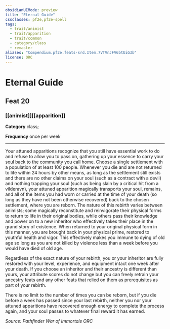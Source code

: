 ```yaml
---
obsidianUIMode: preview
title: "Eternal Guide"
cssclasses: pf2e,pf2e-spell
tags:
  - trait/animist
  - trait/apparition
  - trait/common
  - category/class
  - remaster
aliases: "Compendium.pf2e.feats-srd.Item.7VTVnJFV6btUiG3b"
license: ORC
---
```

# Eternal Guide
## Feat 20
### [[animist]][[apparition]]

**Category** class; 




**Frequency** once per week

* * *

Your attuned apparitions recognize that you still have essential work to do and refuse to allow you to pass on, gathering up your essence to carry your soul back to the community you call home. Choose a single settlement with a population of at least 100 people. Whenever you die and are not returned to life within 24 hours by other means, as long as the settlement still exists and there are no other claims on your soul (such as a contract with a devil) and nothing trapping your soul (such as being slain by a critical hit from a vilderavn), your attuned apparition magically transports your soul, remains, and all of the items you had worn or carried at the time of your death (so long as they have not been otherwise recovered) back to the chosen settlement, where you are reborn. The nature of this rebirth varies between animists; some magically reconstitute and reinvigorate their physical forms to return to life in their original bodies, while others pass their knowledge and power on to a new inheritor who effectively takes their place in the grand story of existence. When returned to your original physical form in this manner, you are brought back in your physical prime, restored to youthful health and vigor. This effectively makes you immune to dying of old age so long as you are not killed by violence less than a week before you would have died of old age.

Regardless of the exact nature of your rebirth, you or your inheritor are fully restored with your level, experience, and equipment intact one week after your death. If you choose an inheritor and their ancestry is different than yours, your attribute scores do not change but you can freely retrain your ancestry feats and any other feats that relied on them as prerequisites as part of your rebirth.

There is no limit to the number of times you can be reborn, but if you die before a week has passed since your last rebirth, neither you nor your attuned apparitions have recovered enough energy to complete the process again, and your soul passes to whatever final reward it has earned.

*Source: Pathfinder War of Immortals*
*ORC*